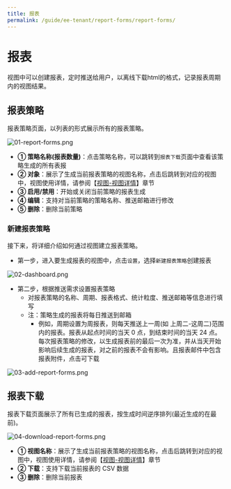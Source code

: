 ```yaml
---
title: 报表
permalink: /guide/ee-tenant/report-forms/report-forms/
---
```


# 报表

视图中可以创建报表，定时推送给用户，以离线下载html的格式，记录报表周期内的视图结果。

## 报表策略

报表策略页面，以列表的形式展示所有的报表策略。

![01-report-forms.png](https://yunshan-guangzhou.oss-cn-beijing.aliyuncs.com/pub/pic/202310316540cc8a9690e.png)

- **① 策略名称(报表数量)**：点击策略名称，可以跳转到`报表下载`页面中查看该策略生成的所有表报
- **② 对象**：展示了生成当前报表策略的视图名称，点击后跳转到对应的视图中，视图使用详情，请参阅【[视图-视图详情](../dashboard/use/)】章节
- **③ 启用/禁用**：开始或关闭当前策略的报表生成
- **④ 编辑**：支持对当前策略的策略名称、推送邮箱进行修改
- **⑤ 删除**：删除当前策略

### 新建报表策略

接下来，将详细介绍如何通过视图建立报表策略。

- 第一步，进入要生成报表的视图中，点击`设置`，选择`新建报表策略`创建报表

![02-dashboard.png](https://yunshan-guangzhou.oss-cn-beijing.aliyuncs.com/pub/pic/202310316540cc961795d.png)

- 第二步，根据推送需求设置报表策略
  - 对报表策略的名称、周期、报表格式、统计粒度、推送邮箱等信息进行填写
  - 注：策略生成的报表将每日推送到邮箱
    - 例如，周期设置为周报表，则每天推送上一周(如 上周二-这周二)范围内的报表。报表从起点时间的当天 0 点，到结束时间的当天 24 点。每次报表策略的修改，以生成报表前的最后一次为准，并从当天开始影响后续生成的报表，对之前的报表不会有影响。且报表邮件中包含报表附件，点击可下载

![03-add-report-forms.png](https://yunshan-guangzhou.oss-cn-beijing.aliyuncs.com/pub/pic/202310316540cca8c9511.png)

## 报表下载

报表下载页面展示了所有已生成的报表，按生成时间逆序排列(最近生成的在最前)。

![04-download-report-forms.png](https://yunshan-guangzhou.oss-cn-beijing.aliyuncs.com/pub/pic/202310316540ccc1e1fec.png)

- **① 视图名称**：展示了生成当前报表策略的视图名称，点击后跳转到对应的视图中，视图使用详情，请参阅【[视图-视图详情](../dashboard/use/)】章节
- **② 下载**：支持下载当前报表的 CSV 数据
- **③ 删除**：删除当前报表
  
